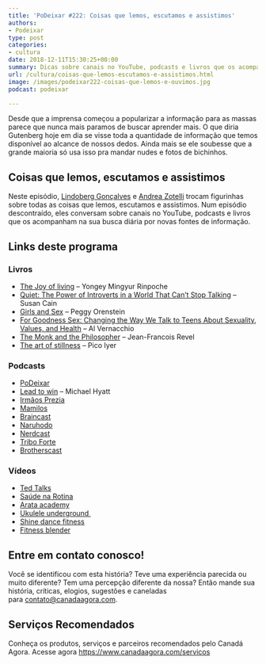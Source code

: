 ```yaml
---
title: 'PoDeixar #222: Coisas que lemos, escutamos e assistimos'
authors:
- Podeixar
type: post
categories:
- cultura
date: 2018-12-11T15:30:25+00:00
summary: Dicas sobre canais no YouTube, podcasts e livros que os acompanham na nossa busca diária sobre todas as coisas que lemos, escutamos e assistimos.
url: /cultura/coisas-que-lemos-escutamos-e-assistimos.html
image: /images/podeixar222-coisas-que-lemos-e-ouvimos.jpg
podcast: podeixar

---
```

Desde que a imprensa começou a popularizar a informação para as massas parece que nunca mais paramos de buscar aprender mais. O que diria Gutenberg hoje em dia se visse toda a quantidade de informação que temos disponível ao alcance de nossos dedos. Ainda mais se ele soubesse que a grande maioria só usa isso pra mandar nudes e fotos de bichinhos.

## Coisas que lemos, escutamos e assistimos

Neste episódio, [Lindoberg Gonçalves][1] e [Andrea Zotelli][2]&nbsp;trocam figurinhas sobre todas as coisas que lemos, escutamos e assistimos. Num episódio descontraído, eles conversam sobre canais no YouTube, podcasts e livros que os acompanham na sua busca diária por novas fontes de informação.



## Links deste programa

### Livros

  * <a href="https://www.amazon.ca/Joy-Living-Unlocking-Science-Happiness/dp/0307347311" target="_blank" rel="noopener noreferrer">The Joy of living</a> &#8211; Yongey Mingyur Rinpoche
  * <a href="https://www.amazon.ca/Quiet-Power-Introverts-World-Talking/dp/0307352153" target="_blank" rel="noopener noreferrer">Quiet: The Power of Introverts in a World That Can&#8217;t Stop Talking</a> &#8211; Susan Cain
  * <a href="https://www.audible.ca/pd/Girls-Sex-Audiobook/B072F2KPMB" target="_blank" rel="noopener noreferrer">Girls and Sex</a> &#8211; Peggy Orenstein
  * <a href="https://www.amazon.ca/Goodness-Sex-Changing-Sexuality-Values/dp/0062269518" target="_blank" rel="noopener noreferrer">For Goodness Sex: Changing the Way We Talk to Teens About Sexuality, Values, and Health</a> &#8211; Al Vernacchio
  * <a href="https://www.audible.ca/pd/The-Monk-and-the-Philosopher-Audiobook/B0777X7XP5" target="_blank" rel="noopener noreferrer">The Monk and the Philosopher</a> &#8211; Jean-Francois Revel
  * <a href="https://www.amazon.ca/Art-Stillness-Adventures-Going-Nowhere/dp/1476784728" target="_blank" rel="noopener noreferrer">The art of stillness</a> &#8211; Pico Iyer

### Podcasts

  * <a href="https://www.podeixar.com/" target="_blank" rel="noopener noreferrer">PoDeixar</a>
  * <a href="https://michaelhyatt.com/leadtowin/" target="_blank" rel="noopener noreferrer">Lead to win</a> &#8211; Michael Hyatt
  * <a href="https://www.irmaosprezia.com/p/podcast" target="_blank" rel="noopener noreferrer">Irmãos Prezia</a>
  * <a href="https://www.b9.com.br/podcasts/mamilos/" target="_blank" rel="noopener noreferrer">Mamilos</a>
  * <a href="https://www.b9.com.br/podcasts/braincast/" target="_blank" rel="noopener noreferrer">Braincast</a>
  * <a href="https://www.b9.com.br/podcasts/naruhodo/" target="_blank" rel="noopener noreferrer">Naruhodo</a>
  * <a href="https://www.nerdcast.com.br/" target="_blank" rel="noopener noreferrer">Nerdcast</a>
  * <a href="http://triboforte.com.br/podcasts/" target="_blank" rel="noopener noreferrer">Tribo Forte</a>
  * <a href="http://brotherscast.com.br/" target="_blank" rel="noopener noreferrer">Brotherscast</a>

### Vídeos

  * <a href="https://www.ted.com/talks" target="_blank" rel="noopener noreferrer">Ted Talks</a>
  * <a href="https://www.youtube.com/user/SaudenaRotina" target="_blank" rel="noopener noreferrer">Saúde na Rotina</a>
  * <a href="https://www.youtube.com/user/arataacademy" target="_blank" rel="noopener noreferrer">Arata academy</a>
  * <a href="https://ukuleleunderground.com/" target="_blank" rel="noopener noreferrer">Ukulele underground&nbsp;</a>
  * <a href="https://www.youtube.com/channel/UCFSpQu4Ha82Cwfu5KJhl5fQ" target="_blank" rel="noopener noreferrer">Shine dance fitness</a>
  * <a href="https://www.youtube.com/channel/UCiP6wD_tYlYLYh3agzbByWQ" target="_blank" rel="noopener noreferrer">Fitness blender</a>

## Entre em contato conosco!

Você se identificou com esta história? Teve uma experiência parecida ou muito diferente? Tem&nbsp;uma percepção diferente da nossa? Então mande sua história, críticas, elogios, sugestões e caneladas para&nbsp;<contato@canadaagora.com>.

## Serviços Recomendados

Conheça os produtos, serviços e parceiros recomendados pelo Canadá Agora. Acesse agora&nbsp;<https://www.canadaagora.com/servicos>

 [1]: /berg
 [2]: /andreazotelli